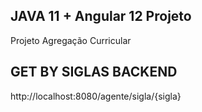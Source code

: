 ## JAVA 11 + Angular 12 Projeto
Projeto Agregação Curricular

## GET BY SIGLAS BACKEND

http://localhost:8080/agente/sigla/{sigla}
